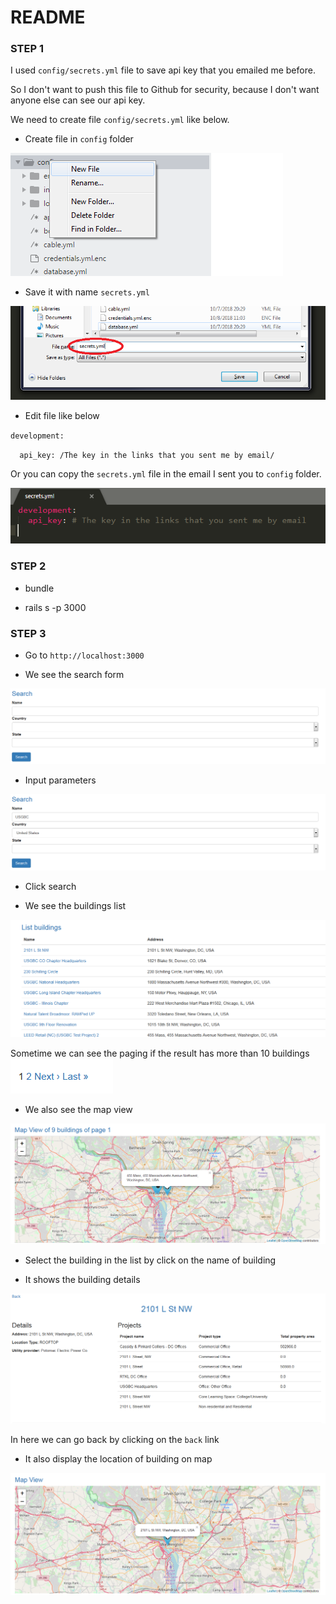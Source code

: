 # README

### STEP 1

I used `config/secrets.yml` file to save api key that you emailed me before.

So I don't want to push this file to Github for security, because I don't want anyone else can see our api key.

We need to create file `config/secrets.yml` like below.

* Create file in `config` folder

![alt tag](https://github.com/thonguyen1302/buildings_search/blob/master/docs/new_file.png "new_file.png")


* Save it with name `secrets.yml`

![alt tag](https://github.com/thonguyen1302/buildings_search/blob/master/docs/save_file.png "save_file.png")

* Edit file like below

`development:`

`  api_key: /The key in the links that you sent me by email/`

Or you can copy the `secrets.yml` file in the email I sent you to `config` folder.

![alt tag](https://github.com/thonguyen1302/buildings_search/blob/master/docs/secrets_file.png "secrets_file.png")


### STEP 2

* bundle

* rails s -p 3000

### STEP 3

* Go to `http://localhost:3000` 

* We see the search form

![alt tag](https://github.com/thonguyen1302/buildings_search/blob/master/docs/search_form.png "search_form.png")

* Input parameters

![alt tag](https://github.com/thonguyen1302/buildings_search/blob/master/docs/input_form.png "input_form.png")

* Click search

* We see the buildings list

![alt tag](https://github.com/thonguyen1302/buildings_search/blob/master/docs/search_result.png "search_result.png")

Sometime we can see the paging if the result has more than 10 buildings
![alt tag](https://github.com/thonguyen1302/buildings_search/blob/master/docs/paging.png "paging.png")

* We also see the map view

![alt tag](https://github.com/thonguyen1302/buildings_search/blob/master/docs/map_view_result.png "map_view_result.png")

* Select the building in the list by click on the name of building

* It shows the building details

![alt tag](https://github.com/thonguyen1302/buildings_search/blob/master/docs/details.png "details.png")

In here we can go back by clicking on the `back` link

* It also display the location of building on map

![alt tag](https://github.com/thonguyen1302/buildings_search/blob/master/docs/map_details.png "map_details.png")





